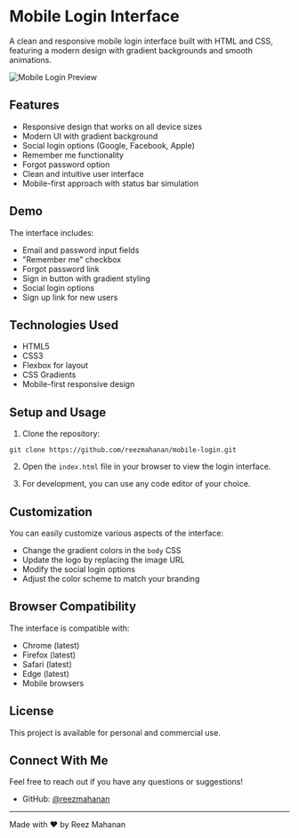 # Mobile Login Interface

A clean and responsive mobile login interface built with HTML and CSS, featuring a modern design with gradient backgrounds and smooth animations.

![Mobile Login Preview](https://cdn-icons-png.flaticon.com/512/6681/6681204.png)

## Features

- Responsive design that works on all device sizes
- Modern UI with gradient background
- Social login options (Google, Facebook, Apple)
- Remember me functionality
- Forgot password option
- Clean and intuitive user interface
- Mobile-first approach with status bar simulation

## Demo

The interface includes:
- Email and password input fields
- "Remember me" checkbox
- Forgot password link
- Sign in button with gradient styling
- Social login options
- Sign up link for new users

## Technologies Used

- HTML5
- CSS3
- Flexbox for layout
- CSS Gradients
- Mobile-first responsive design

## Setup and Usage

1. Clone the repository:
```
git clone https://github.com/reezmahanan/mobile-login.git
```

2. Open the `index.html` file in your browser to view the login interface.

3. For development, you can use any code editor of your choice.

## Customization

You can easily customize various aspects of the interface:

- Change the gradient colors in the `body` CSS
- Update the logo by replacing the image URL
- Modify the social login options
- Adjust the color scheme to match your branding

## Browser Compatibility

The interface is compatible with:
- Chrome (latest)
- Firefox (latest)
- Safari (latest)
- Edge (latest)
- Mobile browsers

## License

This project is available for personal and commercial use.

## Connect With Me

Feel free to reach out if you have any questions or suggestions!

- GitHub: [@reezmahanan](https://github.com/reezmahanan)

---

Made with ❤️ by Reez Mahanan
